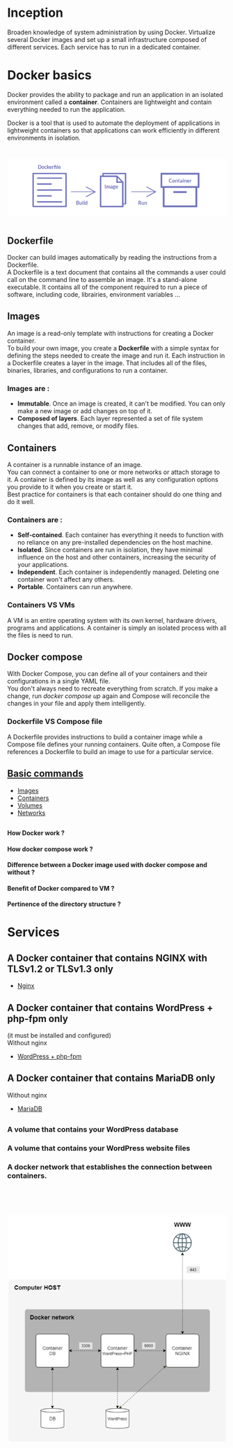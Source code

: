 # Inception

Broaden knowledge of system administration by using Docker.
Virtualize several Docker images and set up a small infrastructure composed of different services. Each service has to run in a dedicated container.


# Docker basics
Docker provides the ability to package and run an application in an isolated environment called a **container**. Containers are lightweight and contain everything needed to run the application.

Docker is a tool that is used to automate the deployment of applications in lightweight containers so that applications can work efficiently in different environments in isolation.

#

![Schema](./readme_img/Struct.png)

#

## Dockerfile
Docker can build images automatically by reading the instructions from a Dockerfile.<br>
A Dockerfile is a text document that contains all the commands a user could call on the command line to assemble an image. It's a stand-alone executable. It contains all of the component required to run a piece of software, including code, librairies, environment variables ...


## Images
An image is a read-only template with instructions for creating a Docker container.<br>
To build your own image, you create a **Dockerfile** with a simple syntax for defining the steps needed to create the image and run it. Each instruction in a Dockerfile creates a layer in the image. That includes all of the files, binaries, libraries, and configurations to run a container.

### Images are :
 - **Immutable**. Once an image is created, it can't be modified. You can only make a new image or add changes on top of it.
 - **Composed of layers**. Each layer represented a set of file system changes that add, remove, or modify files.

## Containers
A container is a runnable instance of an image.<br>
You can connect a container to one or more networks or attach storage to it. A container is defined by its image as well as any configuration options you provide to it when you create or start it.<br>
Best practice for containers is that each container should do one thing and do it well.

### Containers are :
 - **Self-contained**. Each container has everything it needs to function with no reliance on any pre-installed dependencies on the host machine.
 - **Isolated**. Since containers are run in isolation, they have minimal influence on the host and other containers, increasing the security of your applications.
 - **Independent**. Each container is independently managed. Deleting one container won't affect any others.
 - **Portable**. Containers can run anywhere.

### Containers VS VMs
A VM is an entire operating system with its own kernel, hardware drivers, programs and applications. A container is simply an isolated process with all the files is need to run.

## Docker compose
With Docker Compose, you can define all of your containers and their configurations in a single YAML file.<br>
You don't always need to recreate everything from scratch. If you make a change, run *docker compose up* again and Compose will reconcile the changes in your file and apply them intelligently.

### Dockerfile VS Compose file
A Dockerfile provides instructions to build a container image while a Compose file defines your running containers. Quite often, a Compose file references a Dockerfile to build an image to use for a particular service.

## [Basic commands](./COMMAND.md)
 - [Images](https://github.com/Baarrbb/inception/blob/master/COMMAND.md#images)
 - [Containers](https://github.com/Baarrbb/inception/blob/master/COMMAND.md#containers)
 - [Volumes](https://github.com/Baarrbb/inception/blob/master/COMMAND.md#volumes)
 - [Networks](https://github.com/Baarrbb/inception/blob/master/COMMAND.md#networks)


##
##

#### How Docker work ?

#### How docker compose work ?

#### Difference between a Docker image used with docker compose and without ?

#### Benefit of Docker compared to VM ?

#### Pertinence of the directory structure ?

##
##

# Services

## A Docker container that contains NGINX with TLSv1.2 or TLSv1.3 only

- [Nginx](./srcs/requirements/nginx/README.md)

## A Docker container that contains WordPress + php-fpm only

(it must be installed and configured)<br>
Without nginx

- [WordPress + php-fpm](./srcs/requirements/wordpress/README.md)

## A Docker container that contains MariaDB only

Without nginx

- [MariaDB](./srcs/requirements/mariadb/README.md)

##

### A volume that contains your WordPress database

### A volume that contains your WordPress website files

### A **docker network** that establishes the connection between containers.

##

<br>
<br>

![Schema](./readme_img/schema.png)

